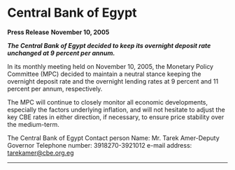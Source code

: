 # Central Bank of Egypt

**Press Release**
**November 10, 2005**

**_The Central Bank of Egypt decided to keep its overnight deposit rate unchanged at 9_**
**_percent per annum._**

In its monthly meeting held on November 10, 2005, the Monetary Policy Committee
(MPC) decided to maintain a neutral stance keeping the overnight deposit rate and the
overnight lending rates at 9 percent and 11 percent per annum, respectively.

The MPC will continue to closely monitor all economic developments, especially the
factors underlying inflation, and will not hesitate to adjust the key CBE rates in either
direction, if necessary, to ensure price stability over the medium-term.

The Central Bank of Egypt
Contact person
Name: Mr. Tarek Amer-Deputy Governor
Telephone number: 3918270-3921012
e-mail address: tarekamer@cbe.org.eg


-----

